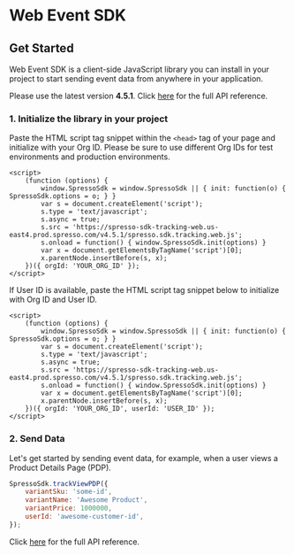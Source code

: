 # Web Event SDK

## Get Started

Web Event SDK is a client-side JavaScript library you can install in your project to start sending event data from anywhere in your application. 
 
Please use the latest version **4.5.1**. Click [here](SpressoSdk.html) for the full API reference. 

### 1. Initialize the library in your project

Paste the HTML script tag snippet within the `<head>` tag of your page and initialize with your Org ID. Please be sure to use different Org IDs for test environments and production environments.

```
<script>
    (function (options) {
        window.SpressoSdk = window.SpressoSdk || { init: function(o) { SpressoSdk.options = o; } }
        var s = document.createElement('script');
        s.type = 'text/javascript';
        s.async = true;
        s.src = 'https://spresso-sdk-tracking-web.us-east4.prod.spresso.com/v4.5.1/spresso.sdk.tracking.web.js';
        s.onload = function() { window.SpressoSdk.init(options) }
        var x = document.getElementsByTagName('script')[0];
        x.parentNode.insertBefore(s, x);
    })({ orgId: 'YOUR_ORG_ID' });
</script>
```

If User ID is available, paste the HTML script tag snippet below to initialize with Org ID and User ID. 
```
<script>
    (function (options) {
        window.SpressoSdk = window.SpressoSdk || { init: function(o) { SpressoSdk.options = o; } }
        var s = document.createElement('script');
        s.type = 'text/javascript';
        s.async = true;
        s.src = 'https://spresso-sdk-tracking-web.us-east4.prod.spresso.com/v4.5.1/spresso.sdk.tracking.web.js';
        s.onload = function() { window.SpressoSdk.init(options) }
        var x = document.getElementsByTagName('script')[0];
        x.parentNode.insertBefore(s, x);
    })({ orgId: 'YOUR_ORG_ID', userId: 'USER_ID' });
</script>
```

### 2. Send Data

Let's get started by sending event data, for example, when a user views a Product Details Page (PDP).

```javascript
SpressoSdk.trackViewPDP({
    variantSku: 'some-id',
    variantName: 'Awesome Product',
    variantPrice: 1000000,
    userId: 'awesome-customer-id',
});
```

Click [here](SpressoSdk.html) for the full API reference.